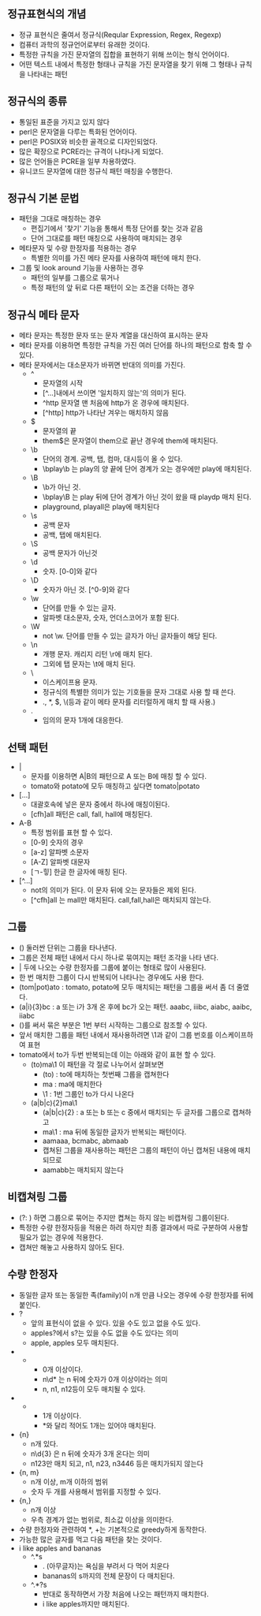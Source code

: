 ## 정규표현식의 개념
- 정규 표현식은 줄여서 정규식(Reqular Expression, Regex, Regexp)
- 컴퓨터 과학의 정규언어로부터 유래한 것이다.
- 특정한 규칙을 가진 문자열의 집합을 표현하기 위해 쓰이는 형식 언어이다.
- 어떤 텍스트 내에서 특정한 형태나 규칙을 가진 문자열을 찾기 위해 그 형태나 규칙을 나타내는 패턴

## 정규식의 종류
- 통일된 표준을 가지고 있지 않다
- perl은 문자열을 다루는 특화된 언어이다.
- perl은 POSIX와 비슷한 골격으로 디자인되었다.
- 많은 확장으로 PCRE라는 규격이 나타나게 되었다.
- 많은 언어들은 PCRE을 일부 차용하였다.
- 유니코드 문자열에 대한 정규식 패턴 매칭을 수행한다.

## 정규식 기본 문법
- 패턴을 그대로 매칭하는 경우
	- 편집기에서 '찾기' 기능을 통해서 특정 단어를 찾는 것과 같음
	- 단어 그대로를 패턴 매칭으로 사용하여 매치되는 경우
- 메타문자 및 수량 한정자를 적용하는 경우
	- 특별한 의미를 가진 메타 문자를 사용하여 패턴에 매치 한다.
- 그룹 및 look around 기능을 사용하는 경우
	- 패턴의 일부를 그룹으로 묶거나
	- 특정 패턴의 앞 뒤로 다른 패턴이 오는 조건을 더하는 경우

## 정규식 메타 문자
- 메타 문자는 특정한 문자 또는 문자 계열을 대신하여 표시하는 문자
- 메타 문자를 이용하면 특정한 규칙을 가진 여러 단어를 하나의 패턴으로 함축 할 수 있다.
- 메타 문자에서는 대소문자가 바뀌면 반대의 의미를 가진다.
	- ^
		- 문자열의 시작
		- [^...]내에서 쓰이면 '일치하지 않는'의 의미가 된다.
		- ^http 문자열 맨 처음에 http가 온 경우에 매치된다.
		- [^http] http가 나타난 겨우는 매치하지 않음
	- $
		- 문자열의 끝
		- them$은 문자열이 them으로 끝난 경우에 them에 매치된다.
	- \b
		- 단어의 경계. 공백, 탭, 컴마, 대시등이 올 수 있다.
		- \bplay\b 는 play의 양 끝에 단어 경계가 오는 경우에만 play에 매치된다.
	- \B
		- \b가 아닌 것.
		- \bplay\B 는 play 뒤에 단어 경계가 아닌 것이 왔을 때 playdp 매치 된다.
		- playground, playall은 play에 매치된다
	- \s
		- 공백 문자
		- 공백, 탭에 매치된다.
	- \S
		- 공백 문자가 아닌것
	- \d
		- 숫자. [0-0]와 같다
	- \D
		- 숫자가 아닌 것. [^0-9]와 같다
	- \w 
		- 단어를 만들 수 있는 글자.
		- 알파벳 대소문자, 숫자, 언더스코어가 포함 된다.
	- \W
		- not \w. 단어를 만들 수 있는 글자가 아닌 글자들이 해당 된다.
	- \n
		- 개행 문자. 캐리지 리턴 \r에 매치 된다.
		- 그외에 탭 문자는 \t에 매치 된다.
	- \
		- 이스케이프용 문자. 
		- 정규식의 특별한 의미가 있는 기호들을 문자 그대로 사용 할 때 쓴다.
		- \., \*, \$, \\(등과 같이 메타 문자를 리터럴하게 매치 할 때 사용.)
	- .
		- 임의의 문자 1개에 대응한다.

## 선택 패턴
- | 
	- 문자를 이용하면 A|B의 패턴으로 A 또는 B에 매칭 할 수 있다.
	- tomato와 potato에 모두 매칭하고 싶다면 tomato|potato
- [...] 
	- 대괄호속에 넣은 문자 중에서 하나에 매칭이된다.
	- [cfh]all 패턴은 call, fall, hall에 매칭된다.
- A-B
	- 특정 범위를 표현 할 수 있다.
	- [0-9] 숫자의 경우
	- [a-z] 알파벳 소문자
	- [A-Z] 알파벳 대문자
	- [ㄱ-힣] 한글 한 글자에 매칭 된다.
- [^...]
	- not의 의미가 된다. 이 문자 뒤에 오는 문자들은 제외 된다.
	- [^cfh]all 는 mall만 매치된다. call,fall,hall은 매치되지 않는다.

## 그룹
- () 둘러싼 단위는 그룹을 타나낸다.
- 그룹은 전체 패턴 내에서 다시 하나로 묶여지는 패턴 조각을 나타 낸다.
- | 두에 나오는 수량 한정자를 그룹에 붙이는 형태로 많이 사용된다.
- 한 번 매치한 그룹이 다시 반복되어 나타나는 경우에도 사용 한다.
- (tom|pot)ato : tomato, potato에 모두 매치되는 패턴을 그룹을 써서 좀 더 줄였다.
- (a|i){3}bc : a 또는 i가 3개 온 후에 bc가 오는 패턴. aaabc, iiibc, aiabc, aaibc, iiabc
- ()를 써서 묶은 부분은 1번 부터 시작하는 그룹으로 참조할 수 있다.
- 앞서 매치한 그룹을 패턴 내에서 재사용하려면 \1과 같이 그룹 번호를 이스케이프하여 표현
- tomato에서 to가 두번 반복되는데 이는 아래와 같이 표현 할 수 있다.
	- (to)ma\1 이 패턴을 각 절로 나누어서 살펴보면
		- (to) : to에 매치하는 첫번째 그룹을 캡쳐한다
		- ma : ma에 매치한다
		- \1 : 1번 그룹인 to가 다시 나온다
	- (a|b|c){2}ma\1
		- (a|b|c){2} : a 또는 b 또는 c 중에서 매치되는 두 글자를 그룹으로 캡쳐하고
		- ma\1 : ma 뒤에 동일한 글자가 반복되는 패턴이다.
		- aamaaa, bcmabc, abmaab
		- 캡쳐된 그룹을 재사용하는 패턴은 그룹의 패턴이 아닌 캡쳐된 내용에 매치되므로
		- aamabb는 매치되지 않는다

## 비캡쳐링 그룹
- (?: ) 하면 그룹으로 묶어는 주지만 켭쳐는 하지 않는 비캡쳐링 그룹이된다.
- 특정한 수량 한정자등을 적용은 하려 하지만 최종 결과에서 따로 구분하여 사용할 필요가 없는 경우에 적용한다.
- 캡쳐만 해놓고 사용하지 않아도 된다.

## 수량 한정자
- 동일한 글자 또는 동일한 족(family)이 n개 만큼 나오는 경우에 수량 한정자를 뒤에 붙인다.
- ?
	- 앞의 표현식이 없을 수 있다. 있을 수도 있고 없을 수도 있다.
	- apples?에서 s?는 있을 수도 없을 수도 있다는 의미
	- apple, apples 모두 매치된다.
- *
	- 0개 이상이다.
	- n\d* 는 n 뒤에 숫자가 0개 이상이라는 의미
	- n, n1, n12등이 모두 매치될 수 있다.
- +
	- 1개 이상이다.
	- *와 달리 적어도 1개는 있어야 매치된다.
- {n}
	- n개 있다.
	- n\d{3} 은 n 뒤에 숫자가 3개 온다는 의미
	- n123만 매치 되고, n1, n23, n3446 등은 매치가되지 않는다
- {n, m}
	- n개 이상, m개 이하의 범위
	- 숫자 두 개를 사용해서 범위를 지정할 수 있다.
- {n,} 
	- n개 이상
	- 우측 경계가 없는 범위로, 최소값 이상을 의미한다.
- 수량 한정자와 관련하여 *, +는 기본적으로 greedy하게 동작한다.
- 가능한 많은 글자를 먹고 다음 패턴을 찾는 것이다.
- i like apples and bananas
	- ^.*s
		- . (아무글자)는 욕심을 부려서 다 먹어 치운다
		- bananas의 s까지의 전체 문장이 다 매치된다.
	- ^.*?s
		- 반대로 동작하면서 가장 처음에 나오는 패턴까지 매치한다.
		- i like apples까지만 매치된다.